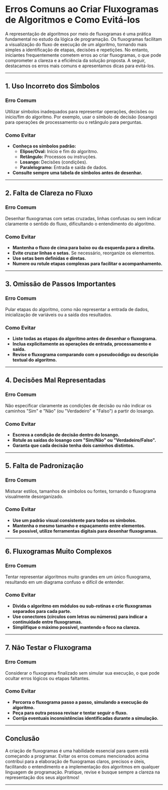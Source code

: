 
# Erros Comuns ao Criar Fluxogramas de Algoritmos e Como Evitá-los

A representação de algoritmos por meio de fluxogramas é uma prática fundamental no estudo da lógica de programação. Os fluxogramas facilitam a visualização do fluxo de execução de um algoritmo, tornando mais simples a identificação de etapas, decisões e repetições. No entanto, iniciantes frequentemente cometem erros ao criar fluxogramas, o que pode comprometer a clareza e a eficiência da solução proposta. A seguir, destacamos os erros mais comuns e apresentamos dicas para evitá-los.

---

## 1. Uso Incorreto dos Símbolos

### Erro Comum
Utilizar símbolos inadequados para representar operações, decisões ou início/fim do algoritmo. Por exemplo, usar o símbolo de decisão (losango) para operações de processamento ou o retângulo para perguntas.

### Como Evitar
- **Conheça os símbolos padrão:**  
  - **Elipse/Oval:** Início e fim do algoritmo.
  - **Retângulo:** Processos ou instruções.
  - **Losango:** Decisões (condições).
  - **Paralelogramo:** Entrada e saída de dados.
- **Consulte sempre uma tabela de símbolos antes de desenhar.**

---

## 2. Falta de Clareza no Fluxo

### Erro Comum
Desenhar fluxogramas com setas cruzadas, linhas confusas ou sem indicar claramente o sentido do fluxo, dificultando o entendimento do algoritmo.

### Como Evitar
- **Mantenha o fluxo de cima para baixo ou da esquerda para a direita.**
- **Evite cruzar linhas e setas.** Se necessário, reorganize os elementos.
- **Use setas bem definidas e diretas.**
- **Numere ou rotule etapas complexas para facilitar o acompanhamento.**

---

## 3. Omissão de Passos Importantes

### Erro Comum
Pular etapas do algoritmo, como não representar a entrada de dados, inicialização de variáveis ou a saída dos resultados.

### Como Evitar
- **Liste todas as etapas do algoritmo antes de desenhar o fluxograma.**
- **Inclua explicitamente as operações de entrada, processamento e saída.**
- **Revise o fluxograma comparando com o pseudocódigo ou descrição textual do algoritmo.**

---

## 4. Decisões Mal Representadas

### Erro Comum
Não especificar claramente as condições de decisão ou não indicar os caminhos "Sim" e "Não" (ou "Verdadeiro" e "Falso") a partir do losango.

### Como Evitar
- **Escreva a condição de decisão dentro do losango.**
- **Rotule as saídas do losango com "Sim/Não" ou "Verdadeiro/Falso".**
- **Garanta que cada decisão tenha dois caminhos distintos.**

---

## 5. Falta de Padronização

### Erro Comum
Misturar estilos, tamanhos de símbolos ou fontes, tornando o fluxograma visualmente desorganizado.

### Como Evitar
- **Use um padrão visual consistente para todos os símbolos.**
- **Mantenha o mesmo tamanho e espaçamento entre elementos.**
- **Se possível, utilize ferramentas digitais para desenhar fluxogramas.**

---

## 6. Fluxogramas Muito Complexos

### Erro Comum
Tentar representar algoritmos muito grandes em um único fluxograma, resultando em um diagrama confuso e difícil de entender.

### Como Evitar
- **Divida o algoritmo em módulos ou sub-rotinas e crie fluxogramas separados para cada parte.**
- **Use conectores (círculos com letras ou números) para indicar a continuidade entre fluxogramas.**
- **Simplifique o máximo possível, mantendo o foco na clareza.**

---

## 7. Não Testar o Fluxograma

### Erro Comum
Considerar o fluxograma finalizado sem simular sua execução, o que pode ocultar erros lógicos ou etapas faltantes.

### Como Evitar
- **Percorra o fluxograma passo a passo, simulando a execução do algoritmo.**
- **Peça para outra pessoa revisar e tentar seguir o fluxo.**
- **Corrija eventuais inconsistências identificadas durante a simulação.**

---

## Conclusão

A criação de fluxogramas é uma habilidade essencial para quem está começando a programar. Evitar os erros comuns mencionados acima contribui para a elaboração de fluxogramas claros, precisos e úteis, facilitando o entendimento e a implementação dos algoritmos em qualquer linguagem de programação. Pratique, revise e busque sempre a clareza na representação dos seus algoritmos!

---
```